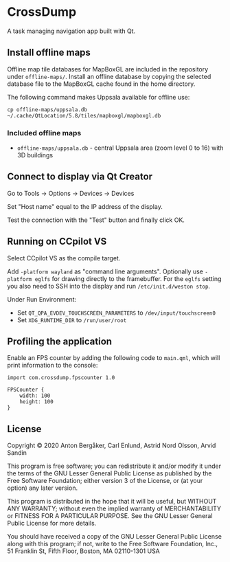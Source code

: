 # CrossDump

A task managing navigation app built with Qt.

## Install offline maps

Offline map tile databases for MapBoxGL are included in the repository under `offline-maps/`.
Install an offline database by copying the selected database file to the MapBoxGL cache found in the home directory.

The following command makes Uppsala available for offline use:

```
cp offline-maps/uppsala.db ~/.cache/QtLocation/5.8/tiles/mapboxgl/mapboxgl.db
```

### Included offline maps

- `offline-maps/uppsala.db` - central Uppsala area (zoom level 0 to 16) with 3D buildings

## Connect to display via Qt Creator

Go to Tools -> Options -> Devices -> Devices

Set "Host name" equal to the IP address of the display.

Test the connection with the "Test" button and finally click OK.

## Running on CCpilot VS

Select CCpilot VS as the compile target.

Add `-platform wayland` as "command line arguments". Optionally use `-platform eglfs` for drawing directly to the framebuffer. For the `eglfs` setting you also need to SSH into the display and run `/etc/init.d/weston stop`.

Under Run Environment:

- Set `QT_QPA_EVDEV_TOUCHSCREEN_PARAMETERS` to `/dev/input/touchscreen0`
- Set `XDG_RUNTIME_DIR` to `/run/user/root`

## Profiling the application

Enable an FPS counter by adding the following code to `main.qml`, which will print information to the console:

```
import com.crossdump.fpscounter 1.0

FPSCounter {
    width: 100
    height: 100
}
```

## License

Copyright © 2020 Anton Bergåker, Carl Enlund, Astrid Nord Olsson, Arvid Sandin

This program is free software; you can redistribute it and/or modify
it under the terms of the GNU Lesser General Public License as published by
the Free Software Foundation; either version 3 of the License, or
(at your option) any later version.

This program is distributed in the hope that it will be useful,
but WITHOUT ANY WARRANTY; without even the implied warranty of
MERCHANTABILITY or FITNESS FOR A PARTICULAR PURPOSE.  See the
GNU Lesser General Public License for more details.

You should have received a copy of the GNU Lesser General Public License
along with this program; if not, write to the Free Software
Foundation, Inc., 51 Franklin St, Fifth Floor, Boston, MA  02110-1301  USA
